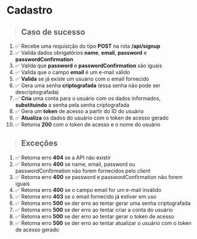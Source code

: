 # Cadastro

> ## Caso de sucesso

1.  ✅ Recebe uma requisição do tipo **POST** na rota **/api/signup**
2.  ✅ Valida dados obrigatórios **name**, **email**, **password** e **passwordConfirmation**
3.  ✅ Valida que **password** e **passwordConfirmation** são iguais
4.  ✅ Valida que o campo **email** é um e-mail válido
5.  ✅ **Valida** se já existe um usuário com o email fornecido
6.  ✅ Gera uma senha **criptografada** (essa senha não pode ser descriptografada)
7.  ✅ **Cria** uma conta para o usuário com os dados informados, **substituindo** a senha pela senha criptografada
8.  ✅ Gera um **token** de acesso a partir do ID do usuário
9.  ✅ **Atualiza** os dados do usuário com o token de acesso gerado
10. ✅ Retorna **200** com o token de acesso e o nome do usuário

> ## Exceções

1. ✅ Retorna erro **404** se a API não existir
2. ✅ Retorna erro **400** se name, email, password ou passwordConfirmation não forem fornecidos pelo client
3. ✅ Retorna erro **400** se password e passwordConfirmation não forem iguais
4. ✅ Retorna erro **400** se o campo email for um e-mail inválido
5. ✅ Retorna erro **403** se o email fornecido já estiver em uso
6. ✅ Retorna erro **500** se der erro ao tentar gerar uma senha criptografada
7. ✅ Retorna erro **500** se der erro ao tentar criar a conta do usuário
8. ✅ Retorna erro **500** se der erro ao tentar gerar o token de acesso
9. ✅ Retorna erro **500** se der erro ao tentar atualizar o usuário com o token de acesso gerado
